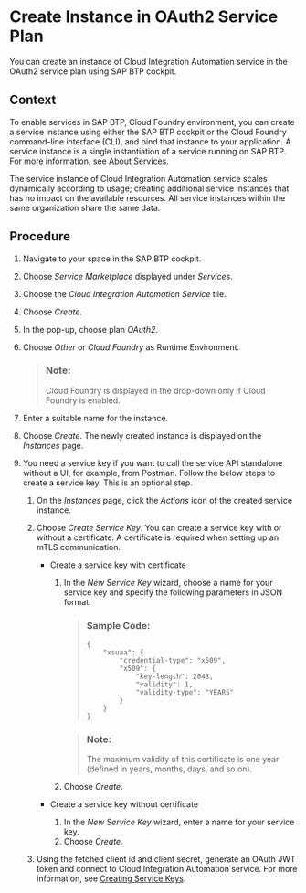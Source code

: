 <!-- loio6187a7e05c484249a4dcd011812f21b1 -->

# Create Instance in OAuth2 Service Plan

You can create an instance of Cloud Integration Automation service in the OAuth2 service plan using SAP BTP cockpit.



## Context

To enable services in SAP BTP, Cloud Foundry environment, you can create a service instance using either the SAP BTP cockpit or the Cloud Foundry command-line interface \(CLI\), and bind that instance to your application. A service instance is a single instantiation of a service running on SAP BTP. For more information, see [About Services](https://help.sap.com/docs/btp/sap-business-technology-platform/about-services).

The service instance of Cloud Integration Automation service scales dynamically according to usage; creating additional service instances that has no impact on the available resources. All service instances within the same organization share the same data.



## Procedure

1.  Navigate to your space in the SAP BTP cockpit.

2.  Choose *Service Marketplace* displayed under *Services*.

3.  Choose the *Cloud Integration Automation Service* tile.

4.  Choose *Create*.

5.  In the pop-up, choose plan *OAuth2*.

6.  Choose *Other* or *Cloud Foundry* as Runtime Environment.

    > ### Note:  
    > Cloud Foundry is displayed in the drop-down only if Cloud Foundry is enabled.

7.  Enter a suitable name for the instance.

8.  Choose *Create*. The newly created instance is displayed on the *Instances* page.

9.  You need a service key if you want to call the service API standalone without a UI, for example, from Postman. Follow the below steps to create a service key. This is an optional step.

    1.  On the *Instances* page, click the *Actions* icon of the created service instance.

    2.  Choose *Create Service Key*. You can create a service key with or without a certificate. A certificate is required when setting up an mTLS communication.

        -   Create a service key with certificate
            1.  In the *New Service Key* wizard, choose a name for your service key and specify the following parameters in JSON format:

                > ### Sample Code:  
                > ```
                > {
                >     "xsuaa": {
                >         "credential-type": "x509",
                >         "x509": {
                >             "key-length": 2048,
                >             "validity": 1,
                >             "validity-type": "YEARS"
                >         }
                >     }
                > }
                > ```

                > ### Note:  
                > The maximum validity of this certificate is one year \(defined in years, months, days, and so on\).

            2.  Choose *Create*.

        -   Create a service key without certificate
            1.  In the *New Service Key* wizard, enter a name for your service key.
            2.  Choose *Create*.


    3.  Using the fetched client id and client secret, generate an OAuth JWT token and connect to Cloud Integration Automation service. For more information, see [Creating Service Keys](https://help.sap.com/viewer/65de2977205c403bbc107264b8eccf4b/Cloud/en-US/4514a14ab6424d9f84f1b8650df609ce.html).



